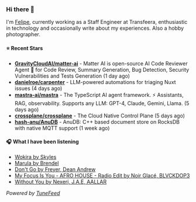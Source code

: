 ### Hi there 👋

I'm [Felipe](https://felipevm.com), currently working as a Staff Engineer at Transfeera, enthusiastic in technology and occasionally write about my experiences. Also a hobby photographer.

#### ⭐ Recent Stars
- **[GravityCloudAI/matter-ai](https://github.com/GravityCloudAI/matter-ai)** - Matter AI is open-source AI Code Reviewer Agent 🤖 for Code Review, Summary Generation, Bug Detection, Security Vulnerabilities and Tests Generation (1 day ago)
- **[danielroe/carpenter](https://github.com/danielroe/carpenter)** - LLM-powered automations for triaging Nuxt issues (4 days ago)
- **[mastra-ai/mastra](https://github.com/mastra-ai/mastra)** - The TypeScript AI agent framework. ⚡ Assistants, RAG, observability. Supports any LLM: GPT-4, Claude, Gemini, Llama. (5 days ago)
- **[crossplane/crossplane](https://github.com/crossplane/crossplane)** - The Cloud Native Control Plane (5 days ago)
- **[hash-anu/AnuDB](https://github.com/hash-anu/AnuDB)** - AnuDB: C&#43;&#43; based document store on RocksDB with native MQTT support (1 week ago)

#### 🎧 What I have been listening
- [Wokira by Skyles](https://open.spotify.com/track/33KcGL7WbbCOfFw4fYM17o)
- [Marula by Brendel](https://open.spotify.com/track/273hGZ1slyAniJaHP4qAjm)
- [Don&#39;t Go by Freyer, Dean Andrew](https://open.spotify.com/track/77wEGhkdprZZOuPa0Uxbos)
- [My Focus Is You - AFRO HOUSE - Radio Edit by Noir Glacé, BLVCKDOP3](https://open.spotify.com/track/0iLhlySDs2IAjA1P1EA5e7)
- [Without You by Nexeri, J.A.E, AALLAR](https://open.spotify.com/track/71HeFc865goYnFkklPEvXD)

_Powered by [TuneFeed](https://tunefeed.app?ref=github.com)_
